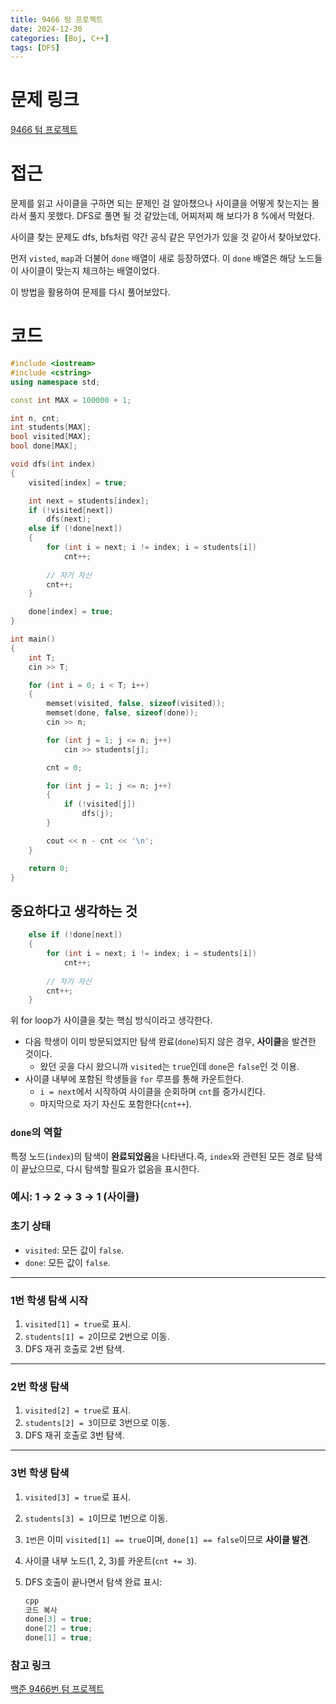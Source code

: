 ```yaml
---
title: 9466 텀 프로젝트
date: 2024-12-30
categories: [Boj, C++]
tags: [DFS]
---
```

# 문제 링크

[9466 텀 프로젝트](https://www.acmicpc.net/problem/9466)

# 접근

문제를 읽고 사이클을 구하면 되는 문제인 걸 알아챘으나 사이클을 어떻게 찾는지는 몰라서 풀지 못했다. DFS로 풀면 될 것 같았는데, 어찌저찌 해 보다가 8 %에서 막혔다. 

사이클 찾는 문제도 dfs, bfs처럼 약간 공식 같은 무언가가 있을 것 같아서 찾아보았다.

먼저 `visted`, `map`과 더불어 `done` 배열이 새로 등장하였다. 이 `done` 배열은 해당 노드들이 사이클이 맞는지 체크하는 배열이었다.

이 방법을 활용하여 문제를 다시 풀어보았다.

# 코드

```cpp
#include <iostream>
#include <cstring>
using namespace std;

const int MAX = 100000 + 1;

int n, cnt;
int students[MAX];
bool visited[MAX];
bool done[MAX];

void dfs(int index)
{
    visited[index] = true;

    int next = students[index];
    if (!visited[next])
        dfs(next);
    else if (!done[next])
    {
        for (int i = next; i != index; i = students[i])
            cnt++;
            
        // 자기 자신
        cnt++;
    }

    done[index] = true;
}

int main()
{
    int T;
    cin >> T;

    for (int i = 0; i < T; i++)
    {
        memset(visited, false, sizeof(visited));
        memset(done, false, sizeof(done));
        cin >> n;

        for (int j = 1; j <= n; j++)
            cin >> students[j];

        cnt = 0;

        for (int j = 1; j <= n; j++)
        {
            if (!visited[j])
                dfs(j);
        }

        cout << n - cnt << '\n';
    }

    return 0;
}
```

## 중요하다고 생각하는 것

```cpp
    else if (!done[next])
    {
        for (int i = next; i != index; i = students[i])
            cnt++;
            
        // 자기 자신
        cnt++;
    }

```

위 for loop가 사이클을 찾는 핵심 방식이라고 생각한다. 

- 다음 학생이 이미 방문되었지만 탐색 완료(`done`)되지 않은 경우, **사이클**을 발견한 것이다.
    - 왔던 곳을 다시 왔으니까 `visited`는 `true`인데 `done`은 `false`인 것 이용.
- 사이클 내부에 포함된 학생들을 `for` 루프를 통해 카운트한다.
    - `i = next`에서 시작하여 사이클을 순회하며 `cnt`를 증가시킨다.
    - 마지막으로 자기 자신도 포함한다(`cnt++`).

### `done`의 역할

특정 노드(`index`)의 탐색이 **완료되었음**을 나타낸다.즉, `index`와 관련된 모든 경로 탐색이 끝났으므로, 다시 탐색할 필요가 없음을 표시한다.

### 예시: 1 → 2 → 3 → 1 (사이클)

### 초기 상태

- `visited`: 모든 값이 `false`.
- `done`: 모든 값이 `false`.

---

### **1번 학생 탐색 시작**

1. `visited[1] = true`로 표시.
2. `students[1] = 2`이므로 2번으로 이동.
3. DFS 재귀 호출로 2번 탐색.

---

### **2번 학생 탐색**

1. `visited[2] = true`로 표시.
2. `students[2] = 3`이므로 3번으로 이동.
3. DFS 재귀 호출로 3번 탐색.

---

### **3번 학생 탐색**

1. `visited[3] = true`로 표시.
2. `students[3] = 1`이므로 1번으로 이동.
3. `1번`은 이미 `visited[1] == true`이며, `done[1] == false`이므로 **사이클 발견**.
4. 사이클 내부 노드(1, 2, 3)를 카운트(`cnt += 3`).
5. DFS 호출이 끝나면서 탐색 완료 표시:
    
    ```cpp
    cpp
    코드 복사
    done[3] = true;
    done[2] = true;
    done[1] = true;
    
    ```

### 참고 링크

[백준 9466번 텀 프로젝트](https://jaimemin.tistory.com/674)